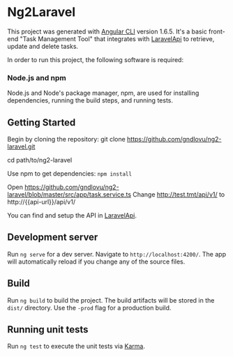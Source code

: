 # Ng2Laravel

This project was generated with [Angular CLI](https://github.com/angular/angular-cli) version 1.6.5.
It's a basic front-end "Task Management Tool" that integrates with [LaravelApi](https://github.com/gndlovu/LaravelApi) to retrieve, update and delete tasks.

In order to run this project, the following software is required:
### Node.js and npm
Node.js and Node's package manager, npm, are used for installing dependencies, running the build steps, and running tests.

## Getting Started

Begin by cloning the repository: 
git clone https://github.com/gndlovu/ng2-laravel.git

cd path/to/ng2-laravel

Use npm to get dependencies:
`npm install`

Open https://github.com/gndlovu/ng2-laravel/blob/master/src/app/task.service.ts
Change http://test.tmt/api/v1/ to http://{{api-url}}/api/v1/

You can find and setup the API in [LaravelApi](https://github.com/gndlovu/LaravelApi).

## Development server

Run `ng serve` for a dev server. Navigate to `http://localhost:4200/`. The app will automatically reload if you change any of the source files.

## Build

Run `ng build` to build the project. The build artifacts will be stored in the `dist/` directory. Use the `-prod` flag for a production build.

## Running unit tests

Run `ng test` to execute the unit tests via [Karma](https://karma-runner.github.io).
